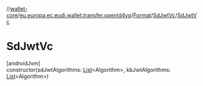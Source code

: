 //[wallet-core](../../../../index.md)/[eu.europa.ec.eudi.wallet.transfer.openId4vp](../../index.md)/[Format](../index.md)/[SdJwtVc](index.md)/[SdJwtVc](-sd-jwt-vc.md)

# SdJwtVc

[androidJvm]\
constructor(sdJwtAlgorithms: [List](https://kotlinlang.org/api/latest/jvm/stdlib/kotlin.collections/-list/index.html)&lt;Algorithm&gt;, kbJwtAlgorithms: [List](https://kotlinlang.org/api/latest/jvm/stdlib/kotlin.collections/-list/index.html)&lt;Algorithm&gt;)
